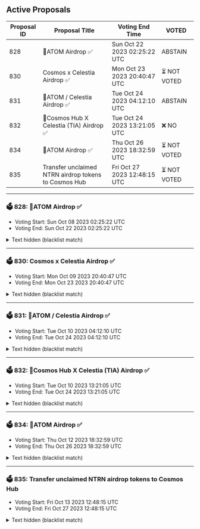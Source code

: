 ## Active Proposals

| Proposal ID | Proposal Title | Voting End Time | VOTED |
|-------------|----------------|-----------------|-------|
| 828 | 💎ATOM Airdrop ✅ | Sun Oct 22 2023 02:25:22 UTC | ABSTAIN |
| 830 | Cosmos x Celestia Airdrop ✅ | Mon Oct 23 2023 20:40:47 UTC | ⏳ NOT VOTED |
| 831 | 💎ATOM / Celestia Airdrop ✅ | Tue Oct 24 2023 04:12:10 UTC | ABSTAIN |
| 832 | 💎Cosmos Hub X Celestia (TIA) Airdrop ✅ | Tue Oct 24 2023 13:21:05 UTC | ❌ NO |
| 834 | 💎ATOM Airdrop ✅ | Thu Oct 26 2023 18:32:59 UTC | ⏳ NOT VOTED |
| 835 | Transfer unclaimed NTRN airdrop tokens to Cosmos Hub | Fri Oct 27 2023 12:48:15 UTC | ⏳ NOT VOTED |

---

### 🗳 828: 💎ATOM Airdrop ✅
- Voting Start: Sun Oct 08 2023 02:25:22 UTC
- Voting End: Sun Oct 22 2023 02:25:22 UTC

<details>
<summary>Text hidden (blacklist match)</summary>
 
</details>

---

### 🗳 830: Cosmos x Celestia Airdrop ✅
- Voting Start: Mon Oct 09 2023 20:40:47 UTC
- Voting End: Mon Oct 23 2023 20:40:47 UTC

<details>
<summary>Text hidden (blacklist match)</summary>
 
</details>

---

### 🗳 831: 💎ATOM / Celestia Airdrop ✅
- Voting Start: Tue Oct 10 2023 04:12:10 UTC
- Voting End: Tue Oct 24 2023 04:12:10 UTC

<details>
<summary>Text hidden (blacklist match)</summary>
 
</details>

---

### 🗳 832: 💎Cosmos Hub X Celestia (TIA) Airdrop ✅
- Voting Start: Tue Oct 10 2023 13:21:05 UTC
- Voting End: Tue Oct 24 2023 13:21:05 UTC

<details>
<summary>Text hidden (blacklist match)</summary>
 
</details>

---

### 🗳 834: 💎ATOM Airdrop ✅
- Voting Start: Thu Oct 12 2023 18:32:59 UTC
- Voting End: Thu Oct 26 2023 18:32:59 UTC

<details>
<summary>Text hidden (blacklist match)</summary>
 
</details>

---

### 🗳 835: Transfer unclaimed NTRN airdrop tokens to Cosmos Hub
- Voting Start: Fri Oct 13 2023 12:48:15 UTC
- Voting End: Fri Oct 27 2023 12:48:15 UTC

<details>
<summary>Text hidden (blacklist match)</summary>
 
</details>
